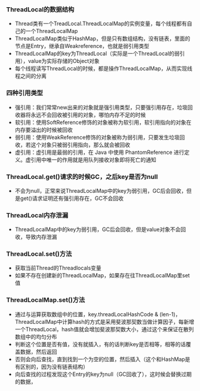 ### ThreadLocal的数据结构
- Thread类有一个TreadLocal.ThreadLocalMap的实例变量，每个线程都有自己的一个ThreadLocalMap
- ThreadLocalMap类似于HashMap，但是只有数组结构，没有链表，里面的节点是Entry，继承自Weakreference，也就是弱引用类型
- ThreadLocalMap的key为ThreadLocal（实际是一个ThreadLocal的弱引用），value为实际存储的Object对象
- 每个线程读写ThreadLocal的时候，都是操作ThreadLocalMap，从而实现线程之间的分离

### 四种引用类型
- 强引用：我们常常new出来的对象就是强引用类型，只要强引用存在，垃圾回收器将永远不会回收被引用的对象，哪怕内存不足的时候
- 软引用：使用SoftReference修饰的对象被称为软引用，软引用指向的对象在内存要溢出的时候被回收
- 弱引用：使用WeakReference修饰的对象被称为弱引用，只要发生垃圾回收，若这个对象只被弱引用指向，那么就会被回收
- 虚引用：虚引用是最弱的引用，在 Java 中使用 PhantomReference 进行定义。虚引用中唯一的作用就是用队列接收对象即将死亡的通知

### ThreadLocal.get()请求的时候GC，之后key是否为null
- 不会为null，正常来说ThreadLocalMap中的key为弱引用，GC后会回收，但是get()请求证明还有强引用存在，GC不会回收

### ThreadLocal内存泄漏
- ThreadLocalMap中的key为弱引用，GC后会回收，但是value对象不会回收，导致内存泄漏

### ThreadLocal.set()方法
- 获取当前Thread的Threadlocals变量
- 如果不存在创建新的ThreadLocalMap，如果存在往ThreadLocalMap里set值

### ThreadLocalMap.set()方法
- 通过与运算获取数组中的位置，key.threadLocalHashCode & (len-1)，ThreadLocalMap中计算hash的方式是采用斐波那契数当做计算因子，每新增一个ThreadLocal，hash值就会增加斐波那契数大小，通过这个来保证在散列数组中的均匀分布
- 判断这个位置是否有值，没有就插入，有的话判断key是否相等，相等的话覆盖数据，然后返回
- 否则会向后查找，直到找到一个为空的位置，然后插入（这个和HashMap是有区别的，因为没有链表结构）
- 向后查找的过程发现这个Entry的key为null（GC回收了），这时候会替换过期的数据，
